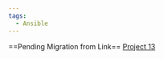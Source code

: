 ```yaml
---
tags:
  - Ansible
---
```


==Pending Migration from Link==
[Project 13](https://github.com/hectorproko/ANSIBLE-DYNAMIC-ASSIGNMENTS-INCLUDE-AND-COMMUNITY-ROLES/blob/main/Project13_Steps.md) 